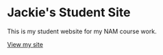 # Jackie's Student Site

This is my student website for my NAM course work.

[View my site](https://jkchoy.github.io/studentsite)
